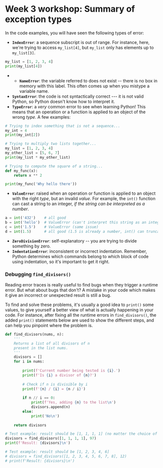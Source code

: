 # Week 3 workshop: Summary of exception types

In the code examples, you will have seen the following types of error:

- **`IndexError`**: a sequence subscript is out of range. For instance, here, we're trying to access `my_list[4]`, but `my_list` only has elements up to `my_list[3]`.
```python
my_list = [1, 2, 3, 4]
print(my_list[4])
```
- * **`NameError`**: the variable referred to does not exist -- there is no box in memory with this label. This often comes up when you mistype a variable name.
- **`SyntaxError`**: the code is not syntactically correct --- it is not valid Python, so Python doesn't know how to interpret it.
- **`TypeError`**: a *very* common error to see when learning Python! This means that an operation or a function is applied to an object of the wrong *type*. A few examples:
```python
# Trying to index something that is not a sequence...
my_int = 4
print(my_int[2])
```
```python
# Trying to multiply two lists together...
my_list = [1, 2, 3, 4]
my_other_list = [5, 6, 7]
print(my_list * my_other_list)
```
```python
# Trying to compute the square of a string...
def my_func(x):
    return x ** 2

print(my_func('Why hello there'))
```
- **`ValueError`**: raised when an operation or function is applied to an object with the right *type*, but an invalid *value*. For example, the `int()` function can cast a string to an integer, *if the string can be interpreted as a number*.
```python
a = int('432')    # all good
b = int('hello')  # ValueError (can't interpret this string as an integer)
c = int('1.5')    # ValueError (same issue)
d = int(1.5)      # all good (1.5 is already a number, int() can truncate it to an integer)
```
- **`ZeroDivisionError`**: self-explanatory -- you are trying to divide something by zero.
- **`IndentationError`**: inconsistent or incorrect indentation. Remember, Python determines which commands belong to which block of code using indentation, so it's important to get it right.


### Debugging `find_divisors()`

Reading error traces is really useful to find bugs when they trigger a runtime error. But what about bugs that don't? A mistake in your code which makes it give an incorrect or unexpected result is still a bug.

To find and solve these problems, it's usually a good idea to `print()` some values, to give yourself a better view of what is actually happening in your code. For instance, after fixing all the runtime errors in `find_divisors()`, the added `print()`  statements below are used to show the different steps, and can help you pinpoint where the problem is.

```python
def find_divisors(nums, n):
    '''
    Returns a list of all divisors of n
    present in the list nums.
    '''
    divisors = []
    for i in nums:
        
        print(f'Current number being tested is {i}.')
        print(f'Is {i} a divisor of {n}?')
        
        # Check if n is divisible by i
        print(f'{n} / {i} = {n / i}')
        
        if n // i == 0:
            print(f'Yes, adding {n} to the list\n')
            divisors.append(n)
        else:
            print('No\n')
    
    return divisors

# Test example: result should be [1, 1, 1, 1] (no matter the choice of n)
divisors = find_divisors([1, 1, 1, 1], 97)
print(f'Result: {divisors}\n')

# Test example: result should be [1, 2, 3, 4, 6]
# divisors = find_divisors([1, 2, 3, 4, 5, 6, 7, 8], 12)
# print(f'Result: {divisors}\n')
```
